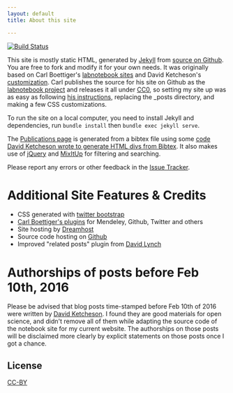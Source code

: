 ```yaml
---
layout: default
title: About this site

---
```


[![Build Status](https://travis-ci.org/i2000s/i2000s.github.io.svg?branch=master)](https://travis-ci.org/i2000s/i2000s.github.io)

This site is mostly static HTML, generated by [Jekyll](https://github.com/mojombo/jekyll)
from [source on Github](https://github.com/i2000s/i2000s.github.io).  You are free
to fork and modify it for your own needs.
It was originally based on Carl Boettiger's
[labnotebook sites](http://carlboettiger.info) and David Ketcheson's [customization](http://davidketcheson.info).
Carl publishes the source for his site on Github as the
[labnotebook project](http://github.com/cboettig/labnotebook) and
releases it all under [CC0](http://creativecommons.org/publicdomain/zero/1.0/),
so setting my site up was as easy as following
[his instructions](http://www.carlboettiger.info/README.html),
replacing the \_posts directory, and making a few CSS customizations.

To run the site on a local computer, you need to install Jekyll and
dependencies, run `bundle install` then `bundle exec jekyll serve`.

The [Publications page](publications.html) is generated from a bibtex file
using some [code David Ketcheson wrote to generate HTML divs from Bibtex](https://github.com/ketch/tex2_rst_html).
It also makes use of [jQuery](https://github.com/ketch/tex2_rst_html) and
[MixItUp](https://mixitup.kunkalabs.com/) for filtering and searching.

Please report any errors or other feedback in the [Issue Tracker](https://github.com/ketch/labnotebook/issues).

Additional Site Features & Credits
==================================
* CSS generated with [twitter bootstrap](http://twitter.github.com/bootstrap/)
* [Carl Boettiger's plugins](https://github.com/cboettig/jekyll-labnotebook-plugins) for Mendeley, Github, Twitter and others
* Site hosting by [Dreamhost](http://dreamhost.org)
* Source code hosting on [Github](https://github.com/ketch/labnotebook)
* Improved "related posts" plugin from [David Lynch](https://github.com/kemayo/davidlynch.org/blob/master/_plugins/related_posts.rb)

Authorships of posts before Feb 10th, 2016
=========================================
Please be advised that blog posts time-stamped before Feb 10th of 2016 were written by [David Ketcheson](http://davidketcheson.info).
I found they are good materials for open science, and didn't remove all of them while adapting the source code of the notebook site for my current website.
The authorships on those posts will be disclaimed more clearly by explicit statements on those posts once I got a chance. 


License
-------

[CC-BY](http://creativecommons.org/licenses/by/3.0/deed.en_US)
